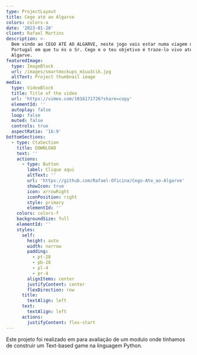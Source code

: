 ```yaml
---
type: ProjectLayout
title: Cego até ao Algarve
colors: colors-a
date: '2023-01-20'
client: Rafael Martins
description: >-
  Bem vindo ao CEGO ATÉ AO ALGARVE, neste jogo vais estar numa viagem dentro de
  Portugal em que tu és o Sr. Cego e o teu objetivo é traze-lo vivo até ao
  Algarve.
featuredImage:
  type: ImageBlock
  url: /images/smartmockups_m1uu3cik.jpg
  altText: Project thumbnail image
media:
  type: VideoBlock
  title: Title of the video
  url: 'https://vimeo.com/1016171726?share=copy'
  elementId: ''
  autoplay: false
  loop: false
  muted: false
  controls: true
  aspectRatio: '16:9'
bottomSections:
  - type: CtaSection
    title: DOWNLOAD
    text: ''
    actions:
      - type: Button
        label: Clique aqui
        altText: ''
        url: 'https://github.com/Rafael-Oficina/Cego-Ate_ao-Algarve'
        showIcon: true
        icon: arrowRight
        iconPosition: right
        style: primary
        elementId: ''
    colors: colors-f
    backgroundSize: full
    elementId: ''
    styles:
      self:
        height: auto
        width: narrow
        padding:
          - pt-28
          - pb-28
          - pl-4
          - pr-4
        alignItems: center
        justifyContent: center
        flexDirection: row
      title:
        textAlign: left
      text:
        textAlign: left
      actions:
        justifyContent: flex-start
---
```

Este projeto foi realizado em para avaliação de um modulo onde tínhamos de construir um Text-based game na linguagem Python.
